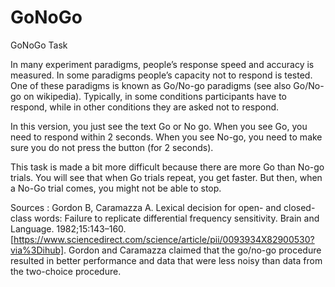 # GoNoGo
GoNoGo Task 

In many experiment paradigms, people’s response speed and accuracy is measured. In some paradigms people’s capacity not to respond is tested. One of these paradigms is known as Go/No-go paradigms (see also Go/No-go on wikipedia). Typically, in some conditions participants have to respond, while in other conditions they are asked not to respond.

In this version, you just see the text Go or No go. When you see Go, you need to respond within 2 seconds. When you see No-go, you need to make sure you do not press the button (for 2 seconds).

This task is made a bit more difficult because there are more Go than No-go trials. You will see that when Go trials repeat, you get faster. But then, when a No-Go trial comes, you might not be able to stop.

Sources : Gordon B, Caramazza A. Lexical decision for open- and closed-class words: Failure to replicate differential frequency sensitivity. Brain and Language. 1982;15:143–160.
[https://www.sciencedirect.com/science/article/pii/0093934X82900530?via%3Dihub]. Gordon and Caramazza claimed that the go/no-go procedure resulted in better performance and data that were less noisy than data from the two-choice procedure.

